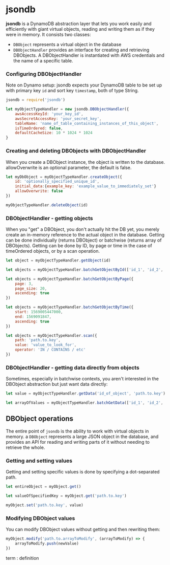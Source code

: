 # jsondb
**jsondb** is a DynamoDB abstraction layer that lets you work easily and efficiently with giant virtual objects, reading and writing them as if they were in memory. It consists two classes:
- `DBObject` represents a virtual object in the database
- `DBObjectHandler` provides an interface for creating and retrieving DBObjects. A DBObjectHandler is instantiated with AWS credentials and the name of a specific table.


### Configuring DBObjectHandler
Note on Dynamo setup: jsondb expects your DynamoDB table to be set up with primary key `id` and sort key `timestamp`, both of type String.

```javascript
jsondb = require('jsondb')

let myObjectTypeHandler = new jsondb.DBObjectHandler({
    awsAccessKeyId: 'your_key_id',
    awsSecretAccessKey: 'your_secret_key',
    tableName: 'name_of_table_containing_instances_of_this_object',
    isTimeOrdered: false,                                               // timeOrdered DBObjects can be retrieved pagewise by timestamp
    defaultCacheSize: 10 * 1024 * 1024                                  // 50 mb unless otherwise specified
}
```
    

### Creating and deleting DBObjects with DBObjectHandler
When you create a DBObject instance, the object is written to the database. allowOverwrite is an optional parameter, the default is false.

```javascript
let myDbObject = myObjectTypeHandler.createObject({
    id: 'optionally_specified_unique_id',
    initial_data:{example_key: 'example_value_to_immediately_set'}
    allowOverwrite: false
})

myObjectTypeHandler.deleteObject(id)
```


### DBObjectHandler - getting objects
When you "get" a DBObject, you don't actually hit the DB yet, you merely create an in-memory reference to the actual object in the database. Getting can be done individually (returns DBObject) or batchwise (returns array of DBObjects).
Getting can be done by ID, by page or time in the case of timeOrdered objects, or by a scan operation.

```javascript
let object = myObjectTypeHandler.getObject(id)

let objects = myObjectTypeHandler.batchGetObjectById(['id_1', 'id_2', 'id_3'])

let objects = myObjectTypeHandler.batchGetObjectByPage({
    page: 3, 
    page_size: 20, 
    ascending: true
})

let objects = myObjectTypeHandler.batchGetObjectByTime({
    start: 1569005447000, 
    end: 1569091847, 
    ascending: true
})

let objects = myObjectTypeHandler.scan({
    path: 'path.to.key', 
    value: 'value_to_look_for', 
    operator: 'IN / CONTAINS / etc'
})
```
    

### DBObjectHandler - getting data directly from objects
Sometimes, especially in batchwise contexts, you aren't interested in the DBObject abstraction but just want data directly:

```javascript
let value = myObjectTypeHandler.getData('id_of_object', 'path.to.key')

let arrayOfValues = myObjectTypeHandler.batchGetData(['id_1', 'id_2', 'id_3'], 'path.to.key')
```


## DBObject operations
The entire point of `jsondb` is the ability to work with virtual objects in memory. a `DBObject` represents a large JSON object in the database, and provides an API for reading and writing parts of it without needing to retrieve the whole. 


### Getting and setting values
Getting and setting specific values is done by specifying a dot-separated path.
```javascript
let entireObject = myObject.get()

let valueOfSpecifiedKey = myObject.get('path.to.key')

myObject.set('path.to.key', value)
```


### Modifying DBObject values
You can modify DBObject values without getting and then rewriting them:
```javascript
myObject.modify('path.to.arrayToModify', (arrayToModify) => {
    arrayToModify.push(newValue)
})
```







term
: definition